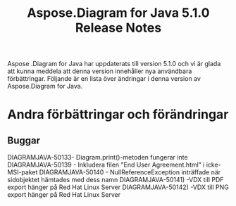﻿---
title: Aspose.Diagram for Java 5.1.0 Release Notes
type: docs
weight: 90
url: /sv/java/aspose-diagram-for-java-5-1-0-release-notes/
---
Aspose .Diagram for Java har uppdaterats till version 5.1.0 och vi är glada att kunna meddela att denna version innehåller nya användbara förbättringar.
Följande är en lista över ändringar i denna version av Aspose.Diagram for Java.
# **Andra förbättringar och förändringar**
## **Buggar**
DIAGRAMJAVA-50133- Diagram.print()-metoden fungerar inte
DIAGRAMJAVA-50139 - Inkludera filen "End User Agreement.html" i icke-MSI-paket
DIAGRAMJAVA-50140 - NullReferenceException inträffade när sidobjektet hämtades med dess namn
DIAGRAMJAVA-50141) -VDX till PDF export hänger på Red Hat Linux Server
DIAGRAMJAVA-50142) -VDX till PNG export hänger på Red Hat Linux Server
